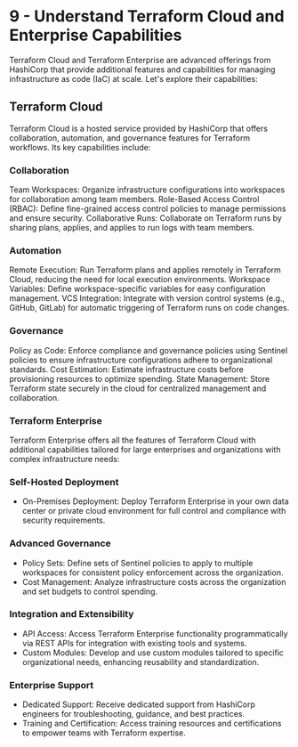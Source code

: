 # 9 - Understand Terraform Cloud and Enterprise Capabilities
Terraform Cloud and Terraform Enterprise are advanced offerings from HashiCorp that provide additional features and capabilities for managing infrastructure as code (IaC) at scale. Let's explore their capabilities:

## Terraform Cloud
Terraform Cloud is a hosted service provided by HashiCorp that offers collaboration, automation, and governance features for Terraform workflows. Its key capabilities include:

### Collaboration
Team Workspaces: Organize infrastructure configurations into workspaces for collaboration among team members.
Role-Based Access Control (RBAC): Define fine-grained access control policies to manage permissions and ensure security.
Collaborative Runs: Collaborate on Terraform runs by sharing plans, applies, and applies to run logs with team members.
### Automation
Remote Execution: Run Terraform plans and applies remotely in Terraform Cloud, reducing the need for local execution environments.
Workspace Variables: Define workspace-specific variables for easy configuration management.
VCS Integration: Integrate with version control systems (e.g., GitHub, GitLab) for automatic triggering of Terraform runs on code changes.
### Governance
Policy as Code: Enforce compliance and governance policies using Sentinel policies to ensure infrastructure configurations adhere to organizational standards.
Cost Estimation: Estimate infrastructure costs before provisioning resources to optimize spending.
State Management: Store Terraform state securely in the cloud for centralized management and collaboration.
### Terraform Enterprise
Terraform Enterprise offers all the features of Terraform Cloud with additional capabilities tailored for large enterprises and organizations with complex infrastructure needs:
### Self-Hosted Deployment
- On-Premises Deployment: Deploy Terraform Enterprise in your own data center or private cloud environment for full control and compliance with security requirements.
### Advanced Governance
- Policy Sets: Define sets of Sentinel policies to apply to multiple workspaces for consistent policy enforcement across the organization.
- Cost Management: Analyze infrastructure costs across the organization and set budgets to control spending.
### Integration and Extensibility
- API Access: Access Terraform Enterprise functionality programmatically via REST APIs for integration with existing tools and systems.
- Custom Modules: Develop and use custom modules tailored to specific organizational needs, enhancing reusability and standardization.
### Enterprise Support
- Dedicated Support: Receive dedicated support from HashiCorp engineers for troubleshooting, guidance, and best practices.
- Training and Certification: Access training resources and certifications to empower teams with Terraform expertise.